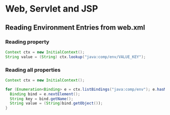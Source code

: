 # Web, Servlet and JSP

## Reading Environment Entries from web.xml

### Reading property
```java
Context ctx = new InitialContext();
String value = (String) ctx.lookup("java:comp/env/VALUE_KEY");
```

### Reading all properties

```java
Context ctx = new InitialContext();

for (Enumeration<Binding> e = ctx.listBindings("java:comp/env"); e.hasMoreElements();) {
  Binding bind = e.nextElement();
  String key = bind.getName();
  String value = (String)bind.getObject());
}
```
